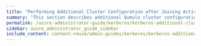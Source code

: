 ```yaml
---
title: "Performing Additional Cluster Configuration after Joining Active Directory"
summary: "This section describes additional Qumulo cluster configuration that can affect the behavior of NFSv4.1 with Kerberos."
permalink: /azure-administrator-guide/kerberos/kerberos-additional-cluster-configuration.html
sidebar: azure_administrator_guide_sidebar
include_content: content-reuse/admin-guides/kerberos/kerberos-additional-cluster-configuration.md
---
```


